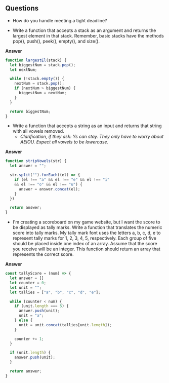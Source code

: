 ## Questions

* How do you handle meeting a tight deadline?

* Write a function that accepts a stack as an argument and returns the largest element in that stack. Remember, basic stacks have the methods pop(), push(), peek(), empty(), and size().

**Answer**
``` js
function largestEl(stack) {
  let biggestNum = stack.pop();
  let nextNum;

  while (!stack.empty()) {
    nextNum = stack.pop();
    if (nextNum > biggestNum) {
      biggestNum = nextNum;
    }
  }

  return biggestNum;
}
```

* Write a function that accepts a string as an input and returns that string with all vowels removed.
  - *Clarification, if they ask: Ys can stay. They only have to worry about AEIOU. Expect all vowels to be lowercase.*

**Answer**
```js
function stripVowels(str) {
  let answer = "";

  str.split("").forEach((el) => {
    if (el !== "a" && el !== "e" && el !== "i"
    && el !== "o" && el !== "u") {
      answer = answer.concat(el);
    }
  })

  return answer;
}
```

* I'm creating a scoreboard on my game website, but I want the score to be displayed as tally marks. Write a function that translates the numeric score into tally marks. My tally mark font uses the letters a, b, c, d, e to represent tally marks for 1, 2, 3, 4, 5, respectively. Each group of five should be placed inside one index of an array. Assume that the score you receive will be an integer. This function should return an array that represents the correct score.

**Answer**
```js
const tallyScore = (num) => {
  let answer = []
  let counter = 0;
  let unit = "";
  let tallies = ["a", "b", "c", "d", "e"];

  while (counter < num) {
    if (unit.length === 5) {
      answer.push(unit);
      unit = "a";
    } else {
      unit = unit.concat(tallies[unit.length]);
    }

    counter += 1;
  }

  if (unit.length) {
    answer.push(unit);
  }

  return answer;
}
```

